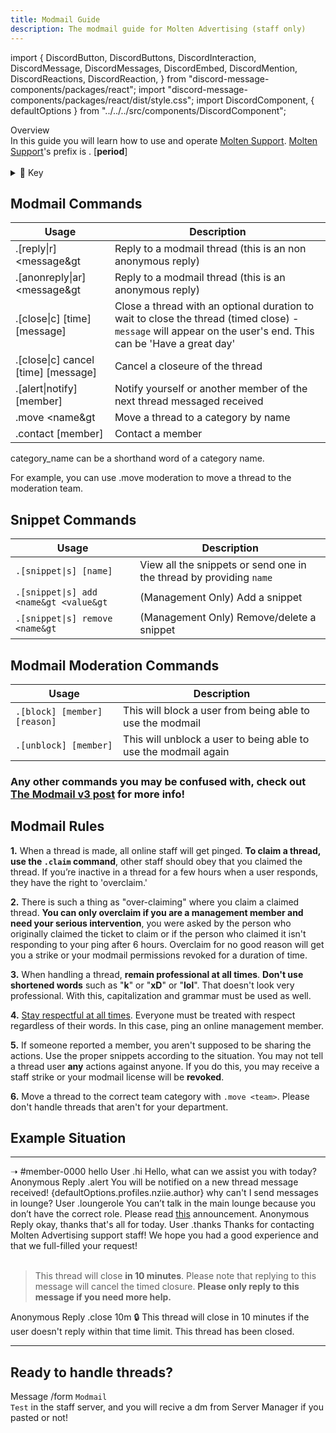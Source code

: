 ```yaml
---
title: Modmail Guide
description: The modmail guide for Molten Advertising (staff only)
---
```


import {
  DiscordButton,
  DiscordButtons,
  DiscordInteraction,
  DiscordMessage,
  DiscordMessages,
  DiscordEmbed,
  DiscordMention,
  DiscordReactions,
  DiscordReaction,
} from "discord-message-components/packages/react";
import "discord-message-components/packages/react/dist/style.css";
import DiscordComponent, { defaultOptions } from "../../../src/components/DiscordComponent";

<div className="box blurple no-background">
<div className="title">
Overview
</div>
In this guide you will learn how to use and operate <a href="https://discord.gg/gbFJm7D7BJ">Molten Support</a>. <a href="https://discord.gg/gbFJm7D7BJ">Molten Support</a>'s prefix is <span className="timestamp">.</span> [<strong>period</strong>]
<br/>
<br/>
<details className="customdetails">
<summary>🔑 Key</summary>

> `[foo|bar]` - Text separated in brackets means you can use either **foo** or **bar** to get the same command result

> `[arg=value]` - An argument in brackets means this is an **optional argument**, if it's not provided a default value of '**value**' will take it's place

> `<arg>` - An argument in less and greater than signs means that this is a **required argument**, it must be provided or the command will fail

</details>
</div>


## Modmail Commands
|     Usage               |  Description   |
| ----------------------- | ----------- |
| <span className="mention">.[reply\|r] &lt;message&gt</span> | Reply to a modmail thread (this is an non anonymous reply) |
| <span className="mention">.[anonreply\|ar] &lt;message&gt</span> | Reply to a modmail thread (this is an anonymous reply) |
| <span className="mention">.[close\|c] <a></a>[time] <a></a>[message]</span> | Close a thread with an optional duration to wait to close the thread (timed close) - `message` will appear on the user's end. This can be 'Have a great day' |
| <span className="mention">.[close\|c] cancel <a></a>[time] <a></a>[message]</span> | Cancel a closeure of the thread |
| <span className="mention">.[alert\|notify] [member]</span> | Notify yourself or another member of the next thread messaged received |
| <span className="mention">.move &lt;name&gt</span> | Move a thread to a category by name |
| <span className="mention">.contact [member]</span> | Contact a member |

<div className="box green no-background" style={{'padding-bottom': '0'}}>
<span className="timestamp">category_name</span> can be a shorthand word of a category name.

For example, you can use <span className="mention">.move moderation</span> to move a thread to the moderation team.
</div>

## Snippet Commands
|     Usage               |  Description   |
| ----------------------- | ----------- |
| <code>.[snippet\|s] <a></a>[name] </code> | View all the snippets or send one in the thread by providing `name` |
| <code>.[snippet\|s] add &lt;name&gt &lt;value&gt</code> | (Management Only) Add a snippet |
| <code>.[snippet\|s] remove &lt;name&gt </code> | (Management Only) Remove/delete a snippet |

## Modmail Moderation Commands
|     Usage               |  Description   |
| ----------------------- | ----------- |
| <code>.[block] <a></a>[member] [reason]</code> | This will block a user from being able to use the modmail |
| <code>.[unblock] <a></a>[member] </code> | This will unblock a user to being able to use the modmail again |

### Any other commands you may be confused with, check out [The Modmail v3 post](/docs/showcase/modmail-v3.md) for more info!

## Modmail Rules
**1.** When a thread is made, all online staff will get pinged. **To claim a thread, use the `.claim` command**, other staff should obey that you claimed the thread. If you’re inactive in a thread for a few hours when a user responds, they have the right to 'overclaim.'

**2.** There is such a thing as "over-claiming" where you claim a claimed thread. **You can only overclaim if you are a management member and need your serious intervention**, you were asked by the person who originally claimed the ticket to claim or if the person who claimed it isn't responding to your ping after 6 hours. Overclaim for no good reason will get you a strike or your modmail permissions revoked for a duration of time.

**3.** When handling a thread, **remain professional at all times**. **Don't use shortened words** such as "**k**" or "**xD**" or "**lol**". That doesn't look very professional. With this, capitalization and grammar must be used as well. 

**4.** <u>Stay respectful at all times</u>. Everyone must be treated with respect regardless of their words. In this case, ping an online management member.

**5.** If someone reported a member, you aren't supposed to be sharing the actions. Use the proper snippets according to the situation. You may not tell a thread user **any** actions against anyone. If you do this, you may receive a staff strike or your modmail license will be **revoked**.

**6.** Move a thread to the correct team category with `.move <team>`. Please don't handle threads that aren't for your department. 

## Example Situation

--- 
➝ <span className="mention">#member-0000</span>
<DiscordComponent>
  <DiscordMessage profile="moltensupport">
    <DiscordEmbed authorIcon="/img/discord.png" authorName="Member#0000" borderColor="#5865f2" timestamp="12/24/2022">
      hello
      <span slot="footer">User</span>
    </DiscordEmbed>
  </DiscordMessage>
  <DiscordMessage profile="nziie">
    .hi
  </DiscordMessage>
  <DiscordMessage profile="moltensupport">
    <DiscordEmbed authorIcon="/img/logo.png" authorName="vNziie--#7777" borderColor="#2ecc71" timestamp="12/24/2022">
      Hello, what can we assist you with today?
      <span slot="footer">Anonymous Reply</span>
    </DiscordEmbed>
  </DiscordMessage>
  <DiscordMessage profile="nziie">
    .alert
  </DiscordMessage>
  <DiscordMessage profile="moltensupport">
    You will be notified on a new thread message received!
  </DiscordMessage>
  <DiscordMessage profile="moltensupport">
    <DiscordMention highlight={true}>{defaultOptions.profiles.nziie.author}</DiscordMention>
    <DiscordEmbed authorIcon="/img/discord.png" authorName="Member#0000" borderColor="#5865f2" timestamp="12/24/2022">
      why can't I send messages in lounge?
      <span slot="footer">User</span>
    </DiscordEmbed>
  </DiscordMessage>
  <DiscordMessage profile="nziie">
    .loungerole
  </DiscordMessage>
  <DiscordMessage profile="moltensupport">
    <DiscordEmbed authorIcon="/img/logo.png" authorName="vNziie--#7777" borderColor="#2ecc71" timestamp="12/24/2022">
      You can’t talk in the main lounge because you don’t have the correct role. Please read <a href="#">this</a> announcement.
      <span slot="footer">Anonymous Reply</span>
    </DiscordEmbed>
  </DiscordMessage>
  <DiscordMessage profile="moltensupport">
    <DiscordEmbed authorIcon="/img/discord.png" authorName="Member#0000" borderColor="#5865f2" timestamp="12/24/2022">
      okay, thanks that's all for today.
      <span slot="footer">User</span>
    </DiscordEmbed>
  </DiscordMessage>
  <DiscordMessage profile="nziie">
    .thanks
  </DiscordMessage>
  <DiscordMessage profile="moltensupport">
    <DiscordEmbed authorIcon="/img/logo.png" authorName="vNziie--#7777" borderColor="#2ecc71" timestamp="12/24/2022">
      Thanks for contacting Molten Advertising support staff! We hope you had a good experience and that we full-filled your request!
      <br/>
      <br/>
      <blockquote>This thread will close <strong>in 10 minutes</strong>. Please note that replying to this message will cancel the timed closure. <strong>Please only reply to this message if you need more help.</strong></blockquote>
      <span slot="footer">Anonymous Reply</span>
    </DiscordEmbed>
  </DiscordMessage>
  <DiscordMessage profile="nziie">
    .close 10m
  </DiscordMessage>
  <DiscordMessage profile="moltensupport">
    🔒 This thread will close <span className="timestamp">in 10 minutes</span> if the user doesn't reply within that time limit.
  </DiscordMessage>
  <DiscordMessage profile="wumpus">
    <DiscordEmbed borderColor="#5865f2">
      This thread has been closed.
    </DiscordEmbed>
  </DiscordMessage>
</DiscordComponent>

---

## Ready to handle threads?
Message <span className="mention">/form</span> <code>Modmail Test</code> in the staff server, and you will recive a dm from Server Manager if you pasted or not!
